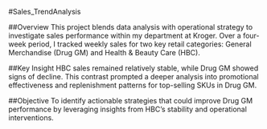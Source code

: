 #Sales_TrendAnalysis

##Overview
This project blends data analysis with operational strategy to investigate sales performance within my department at Kroger. Over a four-week period, I tracked weekly sales for two key retail categories: General Merchandise (Drug GM) and Health & Beauty Care (HBC).

##Key Insight
HBC sales remained relatively stable, while Drug GM showed signs of decline. This contrast prompted a deeper analysis into promotional effectiveness and replenishment patterns for top-selling SKUs in Drug GM.

##Objective
To identify actionable strategies that could improve Drug GM performance by leveraging insights from HBC’s stability and operational interventions.
